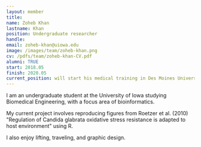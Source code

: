 ```yaml
---
layout: member
title:
name: Zoheb Khan
lastname: Khan
position: Undergraduate researcher
handle:
email: zoheb-khan@uiowa.edu
image: /images/team/zoheb-khan.png
cv: /pdfs/team/zoheb-khan-CV.pdf
alumni: TRUE
start: 2018.05
finish: 2020.05
current_position: will start his medical training in Des Moines University's Osteopathic Medicine program in 2020 Fall
---
```


I am an undergraduate student at the University of Iowa studying Biomedical Engineering, with a focus area of bioinformatics.

My current project involves reproducing figures from Roetzer et al. (2010) "Regulation of Candida glabrata oxidative stress resistance is adapted to host environment" using R.

I also enjoy lifting, traveling, and graphic design.
